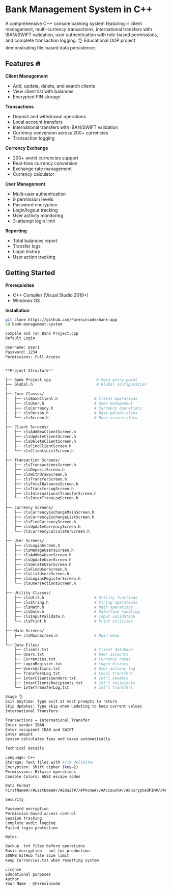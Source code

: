 # Bank Management System in C++
A comprehensive C++ console banking system featuring 🔥 client management, multi-currency transactions, international transfers with IBAN/SWIFT validation, user authentication with role-based permissions, and complete transaction logging. 👌 Educational OOP project demonstrating file-based data persistence.


## Features 🔥

**Client Management**
- Add, update, delete, and search clients
- View client list with balances
- Encrypted PIN storage

**Transactions**
- Deposit and withdrawal operations
- Local account transfers
- International transfers with IBAN/SWIFT validation
- Currency conversion across 200+ currencies
- Transaction logging

**Currency Exchange**
- 200+ world currencies support
- Real-time currency conversion
- Exchange rate management
- Currency calculator

**User Management**
- Multi-user authentication
- 9 permission levels
- Password encryption
- Login/logout tracking
- User activity monitoring
- 3-attempt login limit

**Reporting**
- Total balances report
- Transfer logs
- Login history
- User action tracking

## Getting Started

**Prerequisites**
- C++ Compiler (Visual Studio 2019+)
- Windows OS

**Installation**
```bash
git clone https://github.com/Faresincode/bank-app
cd bank-management-system

Compile and run Bank Project.cpp
Default Login

Username: User1
Password: 1234
Permissions: Full Access


**Project Structure**

├── Bank Project.cpp                    # Main entry point
├── Global.h                            # Global configuration
│
├── Core Classes/
│   ├── clsBankClient.h                # Client operations
│   ├── clsUser.h                      # User management
│   ├── clsCurrency.h                  # Currency operations
│   ├── clsPerson.h                    # Base person class
│   └── clsScreen.h                    # Base screen class
│
├── Client Screens/
│   ├── clsAddNewClientScreen.h
│   ├── clsUpdateClientScreen.h
│   ├── clsDeleteClientScreen.h
│   ├── clsFindClientScreen.h
│   └── clsClientsListScreen.h
│
├── Transaction Screens/
│   ├── clsTransactionsScreen.h
│   ├── clsDepositScreen.h
│   ├── clsWithdrawScreen.h
│   ├── clsTransferScreen.h
│   ├── clsTotalBalancesScreen.h
│   ├── clsTransferLogScreen.h
│   ├── clsInternationalTransferScreen.h
│   └── clsInterTransLogScreen.h
│
├── Currency Screens/
│   ├── clsCurrencyExchangeMainScreen.h
│   ├── clsCurrencyExchangeListScreen.h
│   ├── clsFindCurrencyScreen.h
│   ├── clsUpdateCurrencyScreen.h
│   └── clsCurrencyCalculaterScreen.h
│
├── User Screens/
│   ├── clsLoginScreen.h
│   ├── clsManageUsersScreen.h
│   ├── clsAddNewUserScreen.h
│   ├── clsUpdateUserScreen.h
│   ├── clsDeleteUserScreen.h
│   ├── clsFindUserScreen.h
│   ├── clsListUsersScreen.h
│   ├── clsLoginsRegisterScreen.h
│   └── clsUsersActionsScreen.h
│
├── Utility Classes/
│   ├── clsUtil.h                      # Utility functions
│   ├── clsString.h                    # String operations
│   ├── clsMath.h                      # Math operations
│   ├── clsDate.h                      # Date/time handling
│   ├── clsInputValidate.h             # Input validation
│   └── clsPrint.h                     # Print utilities
│
├── Main Screens/
│   ├── clsMainScreen.h                # Main menu
│
└── Data Files/
    ├── Clients.txt                    # Client database
    ├── Users.txt                      # User accounts
    ├── Currencies.txt                 # Currency rates
    ├── LoginRegister.txt              # Login history
    ├── UsersActions.txt               # User actions log
    ├── TransfersLog.txt               # Local transfers
    ├── InterClientsSenders.txt        # Int'l senders
    ├── InterClientsRecipients.txt     # Int'l recipients
    └── InterTransferLog.txt           # Int'l transfers

Usage 👌
Exit Anytime: Type exit at most prompts to return
Skip Updates: Type skip when updating to keep current values
International Transfers:

Transactions → International Transfer
Enter sender IBAN
Enter recipient IBAN and SWIFT
Enter amount
System calculates fees and taxes automatically

Technical Details

Language: C++
Storage: Text files with #//# delimiter
Encryption: Shift cipher (key=2)
Permissions: Bitwise operations
Console Colors: ANSI escape codes

Data Format
FirstName#//#LastName#//#Email#//#Phone#//#Account#//#EncryptedPIN#//#Balance

Security

Password encryption
Permission-based access control
Session tracking
Complete audit logging
Failed login protection

Notes

Backup .txt files before operations
Basic encryption - not for production
100MB GitHub file size limit
Keep Currencies.txt when resetting system

License
Educational purposes
Author
Your Name - @Faresincode


